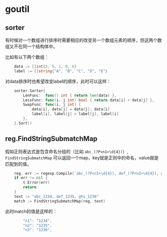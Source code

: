 # goutil

## sorter

有时候对一个数组进行排序时需要相应的改变另一个数组元素的顺序，但这两个数组又不在同一个结构体中。

比如有以下两个数组：

```go
	data := []int{3, 9, 1, 0, 6}
	label := []string{"A", "B", "C", "D", "E"}
```

对data排序时也希望改变label的顺序，此时可以这样：

```go
	sorter.Sorter{
		LenFunc:  func() int { return len(data) },
		LessFunc: func(i, j int) bool { return data[i] < data[j] },
		SwapFunc: func(i, j int) {
			data[i], data[j] = data[j], data[i]
			label[i], label[j] = label[j], label[i]
		},
	}.Sort()
```

## reg.FindStringSubmatchMap

假如正则表达式是包含命名分组的（比如 `abc_(?P<n1>\d{4})`）, `FindStringSubmatchMap` 可以返回一个map，key就是正则中的命名，value就是匹配到的值。

```go
	reg, err := regexp.Compile(`abc_(?P<n1>\d{4}), def_(?P<n2>\d{4}), ghi_(?P<n3>\d{4})`)
	if err != nil {
		t.Error(err)
		return
	}
	text := "abc_1234, def_1235, ghi_1236"
	match := FindStringSubmatchMap(reg, text)
```

此时match的值是这样的：

```go
		"n1": "1234",
		"n2": "1235",
		"n3": "1236",
```